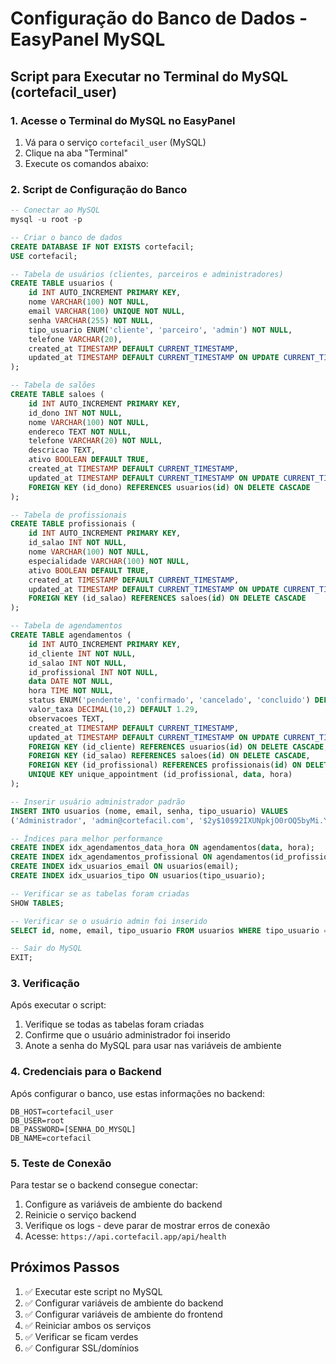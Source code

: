 # Configuração do Banco de Dados - EasyPanel MySQL

## Script para Executar no Terminal do MySQL (cortefacil_user)

### 1. Acesse o Terminal do MySQL no EasyPanel
1. Vá para o serviço `cortefacil_user` (MySQL)
2. Clique na aba "Terminal"
3. Execute os comandos abaixo:

### 2. Script de Configuração do Banco

```sql
-- Conectar ao MySQL
mysql -u root -p

-- Criar o banco de dados
CREATE DATABASE IF NOT EXISTS cortefacil;
USE cortefacil;

-- Tabela de usuários (clientes, parceiros e administradores)
CREATE TABLE usuarios (
    id INT AUTO_INCREMENT PRIMARY KEY,
    nome VARCHAR(100) NOT NULL,
    email VARCHAR(100) UNIQUE NOT NULL,
    senha VARCHAR(255) NOT NULL,
    tipo_usuario ENUM('cliente', 'parceiro', 'admin') NOT NULL,
    telefone VARCHAR(20),
    created_at TIMESTAMP DEFAULT CURRENT_TIMESTAMP,
    updated_at TIMESTAMP DEFAULT CURRENT_TIMESTAMP ON UPDATE CURRENT_TIMESTAMP
);

-- Tabela de salões
CREATE TABLE saloes (
    id INT AUTO_INCREMENT PRIMARY KEY,
    id_dono INT NOT NULL,
    nome VARCHAR(100) NOT NULL,
    endereco TEXT NOT NULL,
    telefone VARCHAR(20) NOT NULL,
    descricao TEXT,
    ativo BOOLEAN DEFAULT TRUE,
    created_at TIMESTAMP DEFAULT CURRENT_TIMESTAMP,
    updated_at TIMESTAMP DEFAULT CURRENT_TIMESTAMP ON UPDATE CURRENT_TIMESTAMP,
    FOREIGN KEY (id_dono) REFERENCES usuarios(id) ON DELETE CASCADE
);

-- Tabela de profissionais
CREATE TABLE profissionais (
    id INT AUTO_INCREMENT PRIMARY KEY,
    id_salao INT NOT NULL,
    nome VARCHAR(100) NOT NULL,
    especialidade VARCHAR(100) NOT NULL,
    ativo BOOLEAN DEFAULT TRUE,
    created_at TIMESTAMP DEFAULT CURRENT_TIMESTAMP,
    updated_at TIMESTAMP DEFAULT CURRENT_TIMESTAMP ON UPDATE CURRENT_TIMESTAMP,
    FOREIGN KEY (id_salao) REFERENCES saloes(id) ON DELETE CASCADE
);

-- Tabela de agendamentos
CREATE TABLE agendamentos (
    id INT AUTO_INCREMENT PRIMARY KEY,
    id_cliente INT NOT NULL,
    id_salao INT NOT NULL,
    id_profissional INT NOT NULL,
    data DATE NOT NULL,
    hora TIME NOT NULL,
    status ENUM('pendente', 'confirmado', 'cancelado', 'concluido') DEFAULT 'pendente',
    valor_taxa DECIMAL(10,2) DEFAULT 1.29,
    observacoes TEXT,
    created_at TIMESTAMP DEFAULT CURRENT_TIMESTAMP,
    updated_at TIMESTAMP DEFAULT CURRENT_TIMESTAMP ON UPDATE CURRENT_TIMESTAMP,
    FOREIGN KEY (id_cliente) REFERENCES usuarios(id) ON DELETE CASCADE,
    FOREIGN KEY (id_salao) REFERENCES saloes(id) ON DELETE CASCADE,
    FOREIGN KEY (id_profissional) REFERENCES profissionais(id) ON DELETE CASCADE,
    UNIQUE KEY unique_appointment (id_profissional, data, hora)
);

-- Inserir usuário administrador padrão
INSERT INTO usuarios (nome, email, senha, tipo_usuario) VALUES 
('Administrador', 'admin@cortefacil.com', '$2y$10$92IXUNpkjO0rOQ5byMi.Ye4oKoEa3Ro9llC/.og/at2.uheWG/igi', 'admin');

-- Índices para melhor performance
CREATE INDEX idx_agendamentos_data_hora ON agendamentos(data, hora);
CREATE INDEX idx_agendamentos_profissional ON agendamentos(id_profissional);
CREATE INDEX idx_usuarios_email ON usuarios(email);
CREATE INDEX idx_usuarios_tipo ON usuarios(tipo_usuario);

-- Verificar se as tabelas foram criadas
SHOW TABLES;

-- Verificar se o usuário admin foi inserido
SELECT id, nome, email, tipo_usuario FROM usuarios WHERE tipo_usuario = 'admin';

-- Sair do MySQL
EXIT;
```

### 3. Verificação
Após executar o script:
1. Verifique se todas as tabelas foram criadas
2. Confirme que o usuário administrador foi inserido
3. Anote a senha do MySQL para usar nas variáveis de ambiente

### 4. Credenciais para o Backend
Após configurar o banco, use estas informações no backend:

```
DB_HOST=cortefacil_user
DB_USER=root
DB_PASSWORD=[SENHA_DO_MYSQL]
DB_NAME=cortefacil
```

### 5. Teste de Conexão
Para testar se o backend consegue conectar:
1. Configure as variáveis de ambiente do backend
2. Reinicie o serviço backend
3. Verifique os logs - deve parar de mostrar erros de conexão
4. Acesse: `https://api.cortefacil.app/api/health`

## Próximos Passos
1. ✅ Executar este script no MySQL
2. ✅ Configurar variáveis de ambiente do backend
3. ✅ Configurar variáveis de ambiente do frontend
4. ✅ Reiniciar ambos os serviços
5. ✅ Verificar se ficam verdes
6. ✅ Configurar SSL/domínios